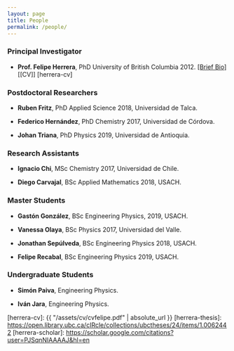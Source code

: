 ```yaml
---
layout: page
title: People
permalink: /people/ 
---
```


### Principal Investigator 

* **Prof. Felipe Herrera**, PhD University of British Columbia 2012. [[Brief Bio]](/about/) [[CV]] [herrera-cv]

### Postdoctoral Researchers

* **Ruben Fritz**, PhD Applied Science 2018, Universidad de Talca. 

* **Federico Hernández**, PhD Chemistry 2017, Universidad de Córdova. 

* **Johan Triana**, PhD Physics 2019, Universidad de Antioquia. 

### Research Assistants

* **Ignacio Chi**, MSc Chemistry 2017, Universidad de Chile.

* **Diego Carvajal**, BSc Applied Mathematics 2018, USACH.

### Master Students

* **Gastón González**, BSc Engineering Physics, 2019, USACH.

* **Vanessa Olaya**, BSc Physics 2017, Universidad del Valle.

* **Jonathan Sepúlveda**, BSc Engineering Physics 2018, USACH.

* **Felipe Recabal**, BSc Engineering Physics 2019, USACH.


### Undergraduate Students 

* **Simón Paiva**, Engineering Physics.

* **Iván Jara**, Engineering Physics.

[fisica-usach]: http://www.fisica.usach.cl
[krems-website]: https://groups.chem.ubc.ca/krems/ 
[herrera-cv]: {{ "/assets/cv/cvfelipe.pdf" | absolute_url }}
[herrera-thesis]: https://open.library.ubc.ca/cIRcle/collections/ubctheses/24/items/1.0062442
[herrera-scholar]: https://scholar.google.com/citations?user=PJSqnNIAAAAJ&hl=en


